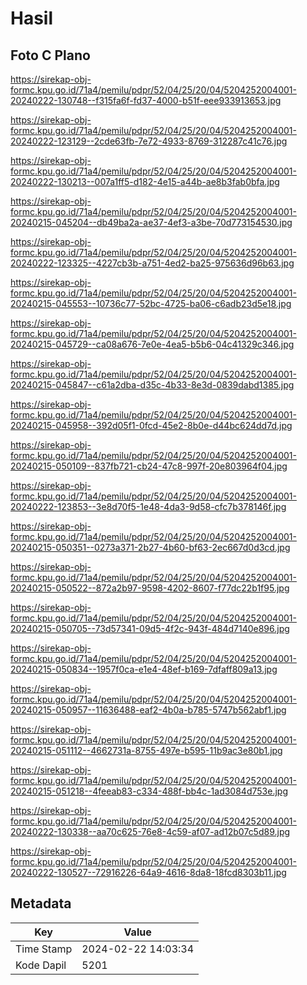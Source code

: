 # Hasil

## Foto C Plano

https://sirekap-obj-formc.kpu.go.id/71a4/pemilu/pdpr/52/04/25/20/04/5204252004001-20240222-130748--f315fa6f-fd37-4000-b51f-eee933913653.jpg

https://sirekap-obj-formc.kpu.go.id/71a4/pemilu/pdpr/52/04/25/20/04/5204252004001-20240222-123129--2cde63fb-7e72-4933-8769-312287c41c76.jpg

https://sirekap-obj-formc.kpu.go.id/71a4/pemilu/pdpr/52/04/25/20/04/5204252004001-20240222-130213--007a1ff5-d182-4e15-a44b-ae8b3fab0bfa.jpg

https://sirekap-obj-formc.kpu.go.id/71a4/pemilu/pdpr/52/04/25/20/04/5204252004001-20240215-045204--db49ba2a-ae37-4ef3-a3be-70d773154530.jpg

https://sirekap-obj-formc.kpu.go.id/71a4/pemilu/pdpr/52/04/25/20/04/5204252004001-20240222-123325--4227cb3b-a751-4ed2-ba25-975636d96b63.jpg

https://sirekap-obj-formc.kpu.go.id/71a4/pemilu/pdpr/52/04/25/20/04/5204252004001-20240215-045553--10736c77-52bc-4725-ba06-c6adb23d5e18.jpg

https://sirekap-obj-formc.kpu.go.id/71a4/pemilu/pdpr/52/04/25/20/04/5204252004001-20240215-045729--ca08a676-7e0e-4ea5-b5b6-04c41329c346.jpg

https://sirekap-obj-formc.kpu.go.id/71a4/pemilu/pdpr/52/04/25/20/04/5204252004001-20240215-045847--c61a2dba-d35c-4b33-8e3d-0839dabd1385.jpg

https://sirekap-obj-formc.kpu.go.id/71a4/pemilu/pdpr/52/04/25/20/04/5204252004001-20240215-045958--392d05f1-0fcd-45e2-8b0e-d44bc624dd7d.jpg

https://sirekap-obj-formc.kpu.go.id/71a4/pemilu/pdpr/52/04/25/20/04/5204252004001-20240215-050109--837fb721-cb24-47c8-997f-20e803964f04.jpg

https://sirekap-obj-formc.kpu.go.id/71a4/pemilu/pdpr/52/04/25/20/04/5204252004001-20240222-123853--3e8d70f5-1e48-4da3-9d58-cfc7b378146f.jpg

https://sirekap-obj-formc.kpu.go.id/71a4/pemilu/pdpr/52/04/25/20/04/5204252004001-20240215-050351--0273a371-2b27-4b60-bf63-2ec667d0d3cd.jpg

https://sirekap-obj-formc.kpu.go.id/71a4/pemilu/pdpr/52/04/25/20/04/5204252004001-20240215-050522--872a2b97-9598-4202-8607-f77dc22b1f95.jpg

https://sirekap-obj-formc.kpu.go.id/71a4/pemilu/pdpr/52/04/25/20/04/5204252004001-20240215-050705--73d57341-09d5-4f2c-943f-484d7140e896.jpg

https://sirekap-obj-formc.kpu.go.id/71a4/pemilu/pdpr/52/04/25/20/04/5204252004001-20240215-050834--1957f0ca-e1e4-48ef-b169-7dfaff809a13.jpg

https://sirekap-obj-formc.kpu.go.id/71a4/pemilu/pdpr/52/04/25/20/04/5204252004001-20240215-050957--11636488-eaf2-4b0a-b785-5747b562abf1.jpg

https://sirekap-obj-formc.kpu.go.id/71a4/pemilu/pdpr/52/04/25/20/04/5204252004001-20240215-051112--4662731a-8755-497e-b595-11b9ac3e80b1.jpg

https://sirekap-obj-formc.kpu.go.id/71a4/pemilu/pdpr/52/04/25/20/04/5204252004001-20240215-051218--4feeab83-c334-488f-bb4c-1ad3084d753e.jpg

https://sirekap-obj-formc.kpu.go.id/71a4/pemilu/pdpr/52/04/25/20/04/5204252004001-20240222-130338--aa70c625-76e8-4c59-af07-ad12b07c5d89.jpg

https://sirekap-obj-formc.kpu.go.id/71a4/pemilu/pdpr/52/04/25/20/04/5204252004001-20240222-130527--72916226-64a9-4616-8da8-18fcd8303b11.jpg


## Metadata

| Key        | Value               |
| ---------- | ------------------- |
| Time Stamp | 2024-02-22 14:03:34 |
| Kode Dapil | 5201                |



